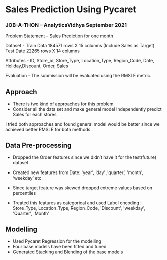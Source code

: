 # Sales Prediction Using Pycaret

### JOB-A-THON – AnalyticsVidhya September 2021 


Problem Statement – Sales Prediction for one month

Dataset      -  Train Data 184571 rows X 15 columns (Include Sales as  Target)
	        Test Date  22265 rows X 14 columns
          
Attributes     -    ID, Store_id, Store_Type, Location_Type, Region_Code, Date, Holiday,Discount, Order, Sales

Evaluation    -   The submission will be evaluated using the RMSLE metric. 

## Approach
* There is two kind of approaches for this problem 
* Consider all the data set and make general model 
Independently predict Sales for each stores

I tried both approaches and found general model would be better since we achieved better RMSLE for both methods.

## Data Pre-processing  
* Dropped the Order features since we didn’t have it for the test(future) dataset

* Created new features from Date:  'year', ‘day’ ,'quarter’, 'month', ‘weekday’ etc.
* Since target feature was skewed dropped extreme values based on percentiles
* Treated this features as  categorical and used Label encoding : 
      Store_Type, Location_Type, Region_Code, 'Discount', 'weekday', 'Quarter', 'Month‘  


## Modelling
* Used Pycaret Regression for the modelling 
* Four base models have been fitted and tuned 
* Generated Stacking and Blending of the base models





